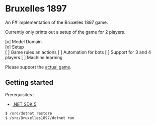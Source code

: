 # Bruxelles 1897

An F# implementation of the Bruxelles 1897 game. 

Currently only prints out a setup of the game for 2 players.

[x] Model Domain  
[x] Setup  
[ ] Game rules an actions
[ ] Automation for bots
[ ] Support for 3 and 4 players
[ ] Machine learning

Please support the [actual game](https://www.geekattitudegames.com/en/produit/bruxelles-1897/).

## Getting started

Prerequisites : 
- [.NET SDK 5](https://dotnet.microsoft.com/download/dotnet/5.0)

```bash
$ /src/dotnet restore
$ /src/Bruxelles1897/dotnet run
```